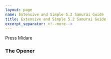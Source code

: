 ```yaml
---
layout: page
name: Extensive and Simple 5.2 Samurai Guide
title: Extensive and Simple 5.2 Samurai Guide
excerpt_separator: <!--more-->
---
```

Press Midare
<!--more-->

<h3> The Opener </h3>
